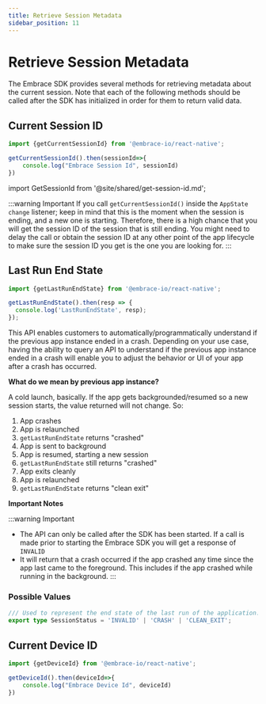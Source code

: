```yaml
---
title: Retrieve Session Metadata
sidebar_position: 11
---
```


# Retrieve Session Metadata

The Embrace SDK provides several methods for retrieving metadata about the current session. Note that each of the
following methods should be called after the SDK has initialized in order for them to return valid data.

## Current Session ID

```javascript
import {getCurrentSessionId} from '@embrace-io/react-native';

getCurrentSessionId().then(sessionId=>{
    console.log("Embrace Session Id", sessionId)
})
```  

import GetSessionId from '@site/shared/get-session-id.md';

<GetSessionId hideHeader />

:::warning Important
If you call `getCurrentSessionId()` inside the `AppState change` listener; keep in mind that this is the moment when
the session is ending, and a new one is starting. Therefore, there is a high chance that you will get the session ID of
the session that is still ending. You might need to delay the call or obtain the session ID at any other point of the app
lifecycle to make sure the session ID you get is the one you are looking for.
:::


## Last Run End State

```javascript
import {getLastRunEndState} from '@embrace-io/react-native';

getLastRunEndState().then(resp => {
  console.log('LastRunEndState', resp);
});
```

This API enables customers to automatically/programmatically understand if the previous app instance ended in a crash.
Depending on your use case, having the ability to query an API to understand if the previous app instance ended in a crash
will enable you to adjust the behavior or UI of your app after a crash has occurred.

**What do we mean by previous app instance?** 

A cold launch, basically. If the app gets backgrounded/resumed so a new session starts, the value returned will not change. So:

1. App crashes
2. App is relaunched
3. `getLastRunEndState` returns "crashed"
4. App is sent to background
5. App is resumed, starting a new session
6. `getLastRunEndState` still returns "crashed"
7. App exits cleanly
8. App is relaunched
9. `getLastRunEndState` returns "clean exit"


**Important Notes**

:::warning Important
- The API can only be called after the SDK has been started. If a call is made prior to starting the Embrace SDK you will get a response of `INVALID`
- It will return that a crash occurred if the app crashed any time since the app last came to the foreground. This includes if the app crashed while running in the background.
:::

### Possible Values

```typescript
/// Used to represent the end state of the last run of the application.
export type SessionStatus = 'INVALID' | 'CRASH' | 'CLEAN_EXIT';
```

## Current Device ID

```javascript
import {getDeviceId} from '@embrace-io/react-native';

getDeviceId().then(deviceId=>{
    console.log("Embrace Device Id", deviceId)
})
```  
